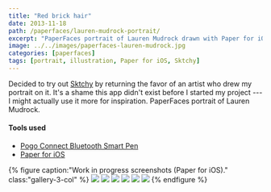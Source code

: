 ```yaml
---
title: "Red brick hair"
date: 2013-11-18
path: /paperfaces/lauren-mudrock-portrait/
excerpt: "PaperFaces portrait of Lauren Mudrock drawn with Paper for iOS on an iPad."
image: ../../images/paperfaces-lauren-mudrock.jpg
categories: [paperfaces]
tags: [portrait, illustration, Paper for iOS, Sktchy]
---
```


Decided to try out [Sktchy](https://get.sktchy.com/) by returning the favor of an artist who drew my portrait on it. It's a shame this app didn't exist before I started my project --- I might actually use it more for inspiration. PaperFaces portrait of Lauren Mudrock.

#### Tools used

- [Pogo Connect Bluetooth Smart Pen](https://www.amazon.com/gp/product/B009K448L4/ref=as_li_ss_tl?ie=UTF8&camp=1789&creative=390957&creativeASIN=B009K448L4&linkCode=as2&tag=mademist-20)
- [Paper for iOS](https://paper.bywetransfer.com/)

{% figure caption:"Work in progress screenshots (Paper for iOS)." class:"gallery-3-col" %}
[![](../../images/paperfaces-lauren-mudrock-process-1-600.jpg)](../../images/paperfaces-lauren-mudrock-process-1-lg.jpg)
[![](../../images/paperfaces-lauren-mudrock-process-2-600.jpg)](../../images/paperfaces-lauren-mudrock-process-2-lg.jpg)
[![](../../images/paperfaces-lauren-mudrock-process-3-600.jpg)](../../images/paperfaces-lauren-mudrock-process-3-lg.jpg)
[![](../../images/paperfaces-lauren-mudrock-process-4-600.jpg)](../../images/paperfaces-lauren-mudrock-process-4-lg.jpg)
[![](../../images/paperfaces-lauren-mudrock-process-5-600.jpg)](../../images/paperfaces-lauren-mudrock-process-5-lg.jpg)
[![](../../images/paperfaces-lauren-mudrock-process-6-600.jpg)](../../images/paperfaces-lauren-mudrock-process-6-lg.jpg)
{% endfigure %}
